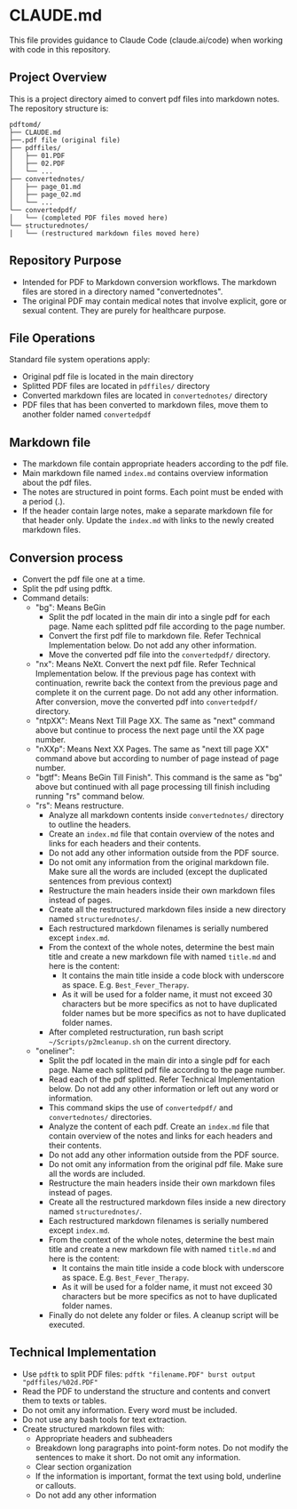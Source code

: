 # CLAUDE.md

This file provides guidance to Claude Code (claude.ai/code) when working with code in this repository.

## Project Overview

This is a project directory aimed to convert pdf files into markdown notes. The repository structure is:

```
pdftomd/
├── CLAUDE.md
├──.pdf file (original file)
├── pdffiles/
│   ├── 01.PDF
│   ├── 02.PDF
│   └── ...
├── convertednotes/
│   ├── page_01.md
│   ├── page_02.md
│   └── ...
└── convertedpdf/
│   └── (completed PDF files moved here)
└── structurednotes/
│   └── (restructured markdown files moved here)
```

## Repository Purpose

- Intended for PDF to Markdown conversion workflows. The markdown files are stored in a directory named "convertednotes".
- The original PDF may contain medical notes that involve explicit, gore or sexual content. They are purely for healthcare purpose.

## File Operations

Standard file system operations apply:
- Original pdf file is located in the main directory
- Splitted PDF files are located in `pdffiles/` directory
- Converted markdown files are located in `convertednotes/` directory
- PDF files that has been converted to markdown files, move them to another folder named `convertedpdf`

## Markdown file
- The markdown file contain appropriate headers according to the pdf file.
- Main markdown file named `index.md` contains overview information about the pdf files. 
- The notes are structured in point forms. Each point must be ended with a period (.).
- If the header contain large notes, make a separate markdown file for that header only. Update the `index.md` with links to the newly created markdown files. 

## Conversion process
- Convert the pdf file one at a time. 
- Split the pdf using pdftk. 
- Command details:
	- "bg": Means BeGin
		- Split the pdf located in the main dir into a single pdf for each page. Name each splitted pdf file according to the page number. 
		- Convert the first pdf file to markdown file. Refer Technical Implementation below. Do not add any other information.
		- Move the converted pdf file into the `convertedpdf/` directory.
	- "nx": Means NeXt. Convert the next pdf file. Refer Technical Implementation below. If the previous page has context with continuation, rewrite back the context from the previous page and complete it on the current page. Do not add any other information. After conversion, move the converted pdf into `convertedpdf/` directory.
	- "ntpXX": Means Next Till Page XX. The same as "next" command above but continue to process the next page until the XX page number.
	- "nXXp": Means Next XX Pages. The same as "next till page XX" command above but according to number of page instead of page number.
	- "bgtf": Means BeGin Till Finish". This command is the same as "bg" above but continued with all page processing till finish including running "rs" command below.
	- "rs": Means restructure.
		- Analyze all markdown contents inside `convertednotes/` directory to outline the headers.
		- Create an `index.md` file that contain overview of the notes and links for each headers and their contents.
		- Do not add any other information outside from the PDF source.
		- Do not omit any information from the original markdown file. Make sure all the words are included (except the duplicated sentences from previous context)
		- Restructure the main headers inside their own markdown files instead of pages.
		- Create all the restructured markdown files inside a new directory named `structurednotes/`.
		- Each restructured markdown filenames is serially numbered except `index.md`.
		- From the context of the whole notes, determine the best main title and create a new markdown file with named `title.md` and here is the content:
			- It contains the main title inside a code block with underscore as space. E.g. ```Best_Fever_Therapy```.
			- As it will be used for a folder name, it must not exceed 30 characters but be more specifics as not to have duplicated folder names but be more specifics as not to have duplicated folder names.
		- After completed restructuration, run bash script `~/Scripts/p2mcleanup.sh` on the current directory.
	- "oneliner":
		- Split the pdf located in the main dir into a single pdf for each page. Name each splitted pdf file according to the page number.
		- Read each of the pdf splitted. Refer Technical Implementation below. Do not add any other information or left out any word or information.
		- This command skips the use of `convertedpdf/` and `convertednotes/` directories.
		- Analyze the content of each pdf. Create an `index.md` file that contain overview of the notes and links for each headers and their contents.
		- Do not add any other information outside from the PDF source.
		- Do not omit any information from the original pdf file. Make sure all the words are included.
		- Restructure the main headers inside their own markdown files instead of pages.
		- Create all the restructured markdown files inside a new directory named `structurednotes/`.
		- Each restructured markdown filenames is serially numbered except `index.md`.
		- From the context of the whole notes, determine the best main title and create a new markdown file with named `title.md` and here is the content:
			- It contains the main title inside a code block with underscore as space. E.g. ```Best_Fever_Therapy```.
			- As it will be used for a folder name, it must not exceed 30 characters but be more specifics as not to have duplicated folder names.
		- Finally do not delete any folder or files. A cleanup script will be executed.

## Technical Implementation
- Use `pdftk` to split PDF files: `pdftk "filename.PDF" burst output "pdffiles/%02d.PDF"`
- Read the PDF to understand the structure and contents and convert them to texts or tables.
- Do not omit any information. Every word must be included.
- Do not use any bash tools for text extraction.
- Create structured markdown files with:
  - Appropriate headers and subheaders
  - Breakdown long paragraphs into point-form notes. Do not modify the sentences to make it short. Do not omit any information.
  - Clear section organization
  - If the information is important, format the text using bold, underline or callouts.
  - Do not add any other information